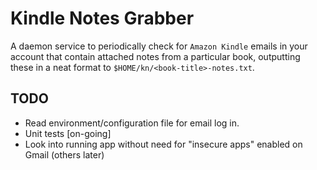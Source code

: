 # Kindle Notes Grabber

A daemon service to periodically check for `Amazon Kindle` emails in your account that contain attached notes from a particular book, outputting these in a neat format to `$HOME/kn/<book-title>-notes.txt`.


## TODO

- Read environment/configuration file for email log in.
- Unit tests [on-going]
- Look into running app without need for "insecure apps" enabled on Gmail (others later)